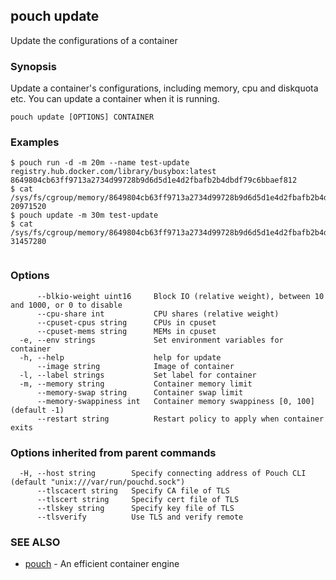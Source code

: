 ## pouch update

Update the configurations of a container

### Synopsis

Update a container's configurations, including memory, cpu and diskquota etc.  You can update a container when it is running.

```
pouch update [OPTIONS] CONTAINER
```

### Examples

```
$ pouch run -d -m 20m --name test-update registry.hub.docker.com/library/busybox:latest
8649804cb63ff9713a2734d99728b9d6d5d1e4d2fbafb2b4dbdf79c6bbaef812
$ cat /sys/fs/cgroup/memory/8649804cb63ff9713a2734d99728b9d6d5d1e4d2fbafb2b4dbdf79c6bbaef812/memory.limit_in_bytes
20971520
$ pouch update -m 30m test-update
$ cat /sys/fs/cgroup/memory/8649804cb63ff9713a2734d99728b9d6d5d1e4d2fbafb2b4dbdf79c6bbaef812/memory.limit_in_bytes
31457280
	
```

### Options

```
      --blkio-weight uint16     Block IO (relative weight), between 10 and 1000, or 0 to disable
      --cpu-share int           CPU shares (relative weight)
      --cpuset-cpus string      CPUs in cpuset
      --cpuset-mems string      MEMs in cpuset
  -e, --env strings             Set environment variables for container
  -h, --help                    help for update
      --image string            Image of container
  -l, --label strings           Set label for container
  -m, --memory string           Container memory limit
      --memory-swap string      Container swap limit
      --memory-swappiness int   Container memory swappiness [0, 100] (default -1)
      --restart string          Restart policy to apply when container exits
```

### Options inherited from parent commands

```
  -H, --host string        Specify connecting address of Pouch CLI (default "unix:///var/run/pouchd.sock")
      --tlscacert string   Specify CA file of TLS
      --tlscert string     Specify cert file of TLS
      --tlskey string      Specify key file of TLS
      --tlsverify          Use TLS and verify remote
```

### SEE ALSO

* [pouch](pouch.md)	 - An efficient container engine

